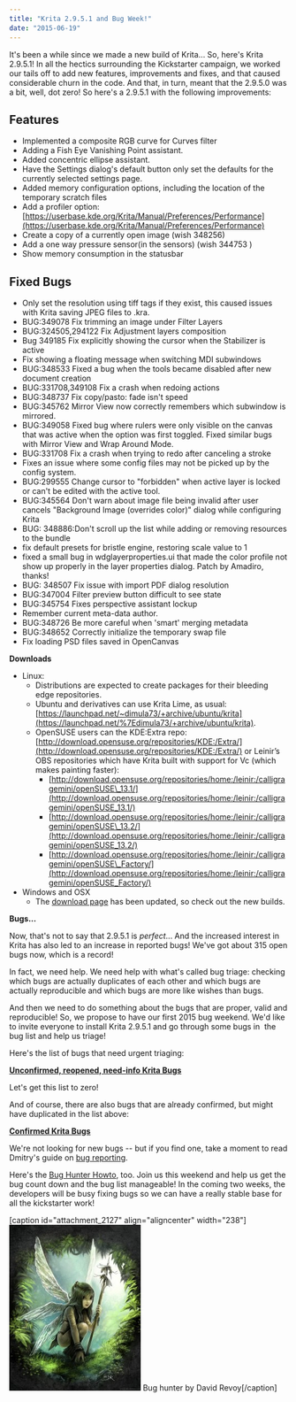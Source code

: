 ```yaml
---
title: "Krita 2.9.5.1 and Bug Week!"
date: "2015-06-19"
---
```


It's been a while since we made a new build of Krita... So, here's Krita 2.9.5.1! In all the hectics surrounding the Kickstarter campaign, we worked our tails off to add new features, improvements and fixes, and that caused considerable churn in the code. And that, in turn, meant that the 2.9.5.0 was a bit, well, dot zero! So here's a 2.9.5.1 with the following improvements:

## Features

- Implemented a composite RGB curve for Curves filter
- Adding a Fish Eye Vanishing Point assistant.
- Added concentric ellipse assistant.
- Have the Settings dialog's default button only set the defaults for the  currently selected settings page.
- Added memory configuration options, including the location of the temporary scratch files
- Add a profiler option: [https://userbase.kde.org/Krita/Manual/Preferences/Performance](https://userbase.kde.org/Krita/Manual/Preferences/Performance)
- Create a copy of a currently open image (wish 348256)
- Add a one way pressure sensor(in the sensors) (wish 344753 )
- Show memory consumption in the statusbar

## Fixed Bugs

- Only set the resolution using tiff tags if they exist, this caused issues with Krita saving JPEG files to .kra.
- BUG:349078 Fix trimming an image under Filter Layers
- BUG:324505,294122 Fix Adjustment layers composition
- Bug 349185 Fix explicitly showing the cursor when the Stabilizer is active
- Fix showing a floating message when switching MDI subwindows
- BUG:348533 Fixed a bug when the tools became disabled after new document creation
- BUG:331708,349108 Fix a crash when redoing actions
- BUG:348737 Fix copy/pasto: fade isn't speed
- BUG:345762 Mirror View now correctly remembers which subwindow is mirrored.
- BUG:349058 Fixed bug where rulers were only visible on the canvas that was active when the option was first toggled. Fixed similar bugs with Mirror View and Wrap Around Mode.
- BUG:331708 Fix a crash when trying to redo after canceling a stroke
- Fixes an issue where some config files may not be picked up by the config system.
- BUG:299555 Change cursor to "forbidden" when active layer is locked or can't be edited with the active tool.
- BUG:345564 Don't warn about image file being invalid after user cancels "Background Image (overrides color)" dialog while configuring Krita
- BUG: 348886:Don't scroll up the list while adding or removing resources to the bundle
- fix default presets for bristle engine, restoring scale value to 1
- fixed a small bug in wdglayerproperties.ui that made the color profile not show up properly in the layer properties dialog. Patch by Amadiro, thanks!
- BUG: 348507 Fix issue with import PDF dialog resolution
- BUG:347004 Filter preview button difficult to see state
- BUG:345754 Fixes perspective assistant lockup
- Remember current meta-data author.
- BUG:348726 Be more careful when 'smart' merging metadata
- BUG:348652 Correctly initialize the temporary swap file
- Fix loading PSD files saved in OpenCanvas

**Downloads**

- Linux:
    - Distributions are expected to create packages for their bleeding edge repositories.
    - Ubuntu and derivatives can use Krita Lime, as usual: [https://launchpad.net/~dimula73/+archive/ubuntu/krita](https://launchpad.net/%7Edimula73/+archive/ubuntu/krita).
    - OpenSUSE users can the KDE:Extra repo: [http://download.opensuse.org/repositories/KDE:/Extra/](http://download.opensuse.org/repositories/KDE:/Extra/) or Leinir’s OBS repositories which have Krita built with support for Vc (which makes painting faster):
        - [http://download.opensuse.org/repositories/home:/leinir:/calligragemini/openSUSE\_13.1/](http://download.opensuse.org/repositories/home:/leinir:/calligragemini/openSUSE_13.1/)
        - [http://download.opensuse.org/repositories/home:/leinir:/calligragemini/openSUSE\_13.2/](http://download.opensuse.org/repositories/home:/leinir:/calligragemini/openSUSE_13.2/)
        - [http://download.opensuse.org/repositories/home:/leinir:/calligragemini/openSUSE\_Factory/](http://download.opensuse.org/repositories/home:/leinir:/calligragemini/openSUSE_Factory/)
- Windows and OSX
    - The [download page](https://krita.org/download/krita-desktop/ "Krita Desktop") has been updated, so check out the new builds.

**Bugs...**

Now, that's not to say that 2.9.5.1 is _perfect_... And the increased interest in Krita has also led to an increase in reported bugs! We've got about 315 open bugs now, which is a record!

In fact, we need help. We need help with what's called bug triage: checking which bugs are actually duplicates of each other and which bugs are actually reproducible and which bugs are more like wishes than bugs.

And then we need to do something about the bugs that are proper, valid and reproducible! So, we propose to have our first 2015 bug weekend. We'd like to invite everyone to install Krita 2.9.5.1 and go through some bugs in  the bug list and help us triage!

Here's the list of bugs that need urgent triaging:

[**Unconfirmed, reopened, need-info Krita Bugs**](https://bugs.kde.org/buglist.cgi?bug_severity=critical&bug_severity=grave&bug_severity=major&bug_severity=crash&bug_severity=normal&bug_severity=minor&query_format=advanced&product=krita&bug_status=UNCONFIRMED&bug_status=REOPENED&bug_status=NEEDSINFO)

Let's get this list to zero!

And of course, there are also bugs that are already confirmed, but might have duplicated in the list above:

[**Confirmed Krita Bugs**](https://bugs.kde.org/buglist.cgi?bug_status=CONFIRMED&bug_status=ASSIGNED&bug_severity=critical&bug_severity=grave&bug_severity=major&bug_severity=crash&bug_severity=normal&bug_severity=minor&query_format=advanced&product=krita)

We're not looking for new bugs -- but if you find one, take a moment to read Dmitry's guide on [bug reporting](https://community.kde.org/Krita/docs/Bug_Writing_Guidelines).

Here's the [Bug Hunter Howto](https://community.kde.org/Krita/Docs/Bug_Hunting_Day#Developers), too. Join us this weekend and help us get the bug count down and the bug list manageable! In the coming two weeks, the developers will be busy fixing bugs so we can have a really stable base for all the kickstarter work!

\[caption id="attachment\_2127" align="aligncenter" width="238"\][![Mosquitoes-hunter by David Revoy](images/Mosquitoes-hunter_by_David-Revoy-238x300.jpg)](https://krita.org/wp-content/uploads/2015/06/Mosquitoes-hunter_by_David-Revoy.jpg) Bug hunter by David Revoy\[/caption\]
